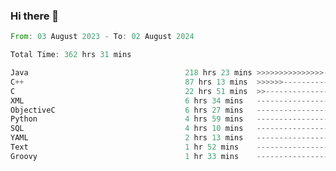 ### Hi there 👋

<!--
**luoxuanzao/luoxuanzao** is a ✨ _special_ ✨ repository because its `README.md` (this file) appears on your GitHub profile.

Here are some ideas to get you started:

- 🔭 I’m currently working on ...
- 🌱 I’m currently learning ...
- 👯 I’m looking to collaborate on ...
- 🤔 I’m looking for help with ...
- 💬 Ask me about ...
- 📫 How to reach me: ...
- 😄 Pronouns: ...
- ⚡ Fun fact: ...
-->

<!--START_SECTION:waka-->

```rust
From: 03 August 2023 - To: 02 August 2024

Total Time: 362 hrs 31 mins

Java                                   218 hrs 23 mins >>>>>>>>>>>>>>>----------   60.23 %
C++                                    87 hrs 13 mins  >>>>>>-------------------   24.06 %
C                                      22 hrs 51 mins  >>-----------------------   06.31 %
XML                                    6 hrs 34 mins   -------------------------   01.81 %
ObjectiveC                             6 hrs 27 mins   -------------------------   01.78 %
Python                                 4 hrs 59 mins   -------------------------   01.38 %
SQL                                    4 hrs 10 mins   -------------------------   01.15 %
YAML                                   2 hrs 13 mins   -------------------------   00.61 %
Text                                   1 hr 52 mins    -------------------------   00.52 %
Groovy                                 1 hr 33 mins    -------------------------   00.43 %
```

<!--END_SECTION:waka-->